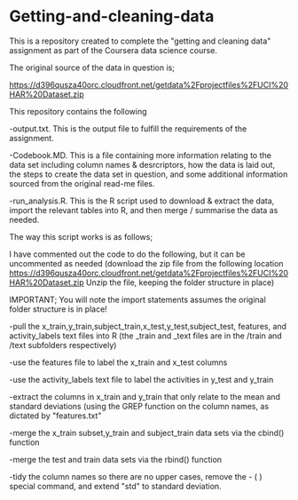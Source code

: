 # Getting-and-cleaning-data

This is a repository created to complete the "getting and cleaning data" assignment as part of the Coursera data science course.

The original source of the data in question is; 

https://d396qusza40orc.cloudfront.net/getdata%2Fprojectfiles%2FUCI%20HAR%20Dataset.zip

This repository contains the following

-output.txt. This is the output file to fulfill the requirements of the assignment.

-Codebook.MD. This is a file containing more information relating to the data set including column names & desrcriptors, how the data is laid out, the steps to create the data set in question, and some additional information sourced from the original read-me files. 

-run_analysis.R. This is the R script used to download & extract the data, import the relevant tables into R, and then merge / summarise the data as needed.

The way this script works is as follows;

I have commented out the code to do the following, but it can be uncommented as needed
(download the zip file from the following location
https://d396qusza40orc.cloudfront.net/getdata%2Fprojectfiles%2FUCI%20HAR%20Dataset.zip
Unzip the file, keeping the folder structure in place)

IMPORTANT; You will note the import statements assumes the original folder structure is in place! 

-pull the x_train,y_train,subject_train,x_test,y_test,subject_test, features, and activity_labels text files into R (the _train and _text files are in the /train and /text subfolders respectively)

-use the features file to label the x_train and x_test columns

-use the activity_labels text file to label the activities in y_test and y_train

-extract the columns in x_train and y_train that only relate to the mean and standard deviations (using the GREP function on the column names, as dictated by "features.txt"

-merge the x_train subset,y_train and subject_train data sets via the cbind() function

-merge the test and train data sets via the rbind() function

-tidy the column names so there are no upper cases, remove the - ( ) special command, and extend "std" to standard deviation.

